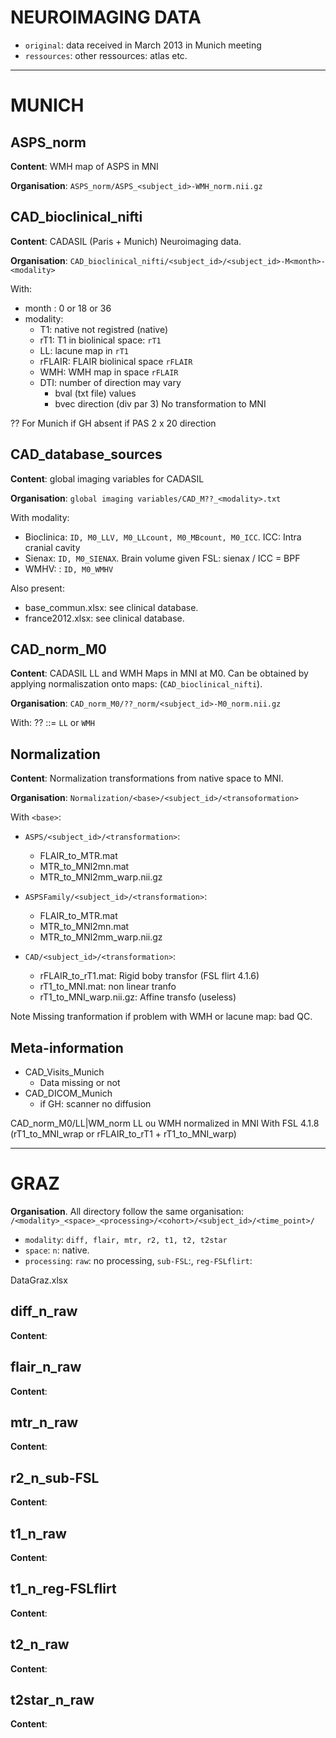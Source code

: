 NEUROIMAGING DATA
=================


- `original`: data received in March 2013 in Munich meeting
- `ressources`: other ressources: atlas etc.

* * * * * * * * * * * * * * * * * * * * * * * * * * * * * * * * * * * * * * * * *

MUNICH
======

ASPS_norm
---------

**Content**: WMH map of ASPS in MNI

**Organisation**: `ASPS_norm/ASPS_<subject_id>-WMH_norm.nii.gz`


CAD_bioclinical_nifti
---------------------

**Content**: CADASIL (Paris + Munich) Neuroimaging data.

**Organisation**: `CAD_bioclinical_nifti/<subject_id>/<subject_id>-M<month>-<modality>`

With:

- month : 0 or 18 or 36
- modality:
    * T1: native not registred (native)
    * rT1: T1 in biolinical space: `rT1`
    * LL: lacune map in `rT1`
    * rFLAIR: FLAIR biolinical space `rFLAIR`
    * WMH: WMH map in space `rFLAIR`
    * DTI: number of direction may vary
        + bval (txt file) values
        + bvec direction (div par 3)
   No transformation to MNI

?? For Munich if GH absent if PAS 2 x 20 direction


CAD_database_sources
--------------------

**Content**: global imaging variables for CADASIL

**Organisation**: `global imaging variables/CAD_M??_<modality>.txt`

With modality:

- Bioclinica:  `ID, M0_LLV, M0_LLcount, M0_MBcount, M0_ICC`. ICC: Intra cranial cavity
- Sienax: `ID, M0_SIENAX`. Brain volume given FSL: sienax / ICC = BPF
- WMHV: : `ID, M0_WMHV`

Also present:

- base_commun.xlsx: see clinical database.
- france2012.xlsx: see clinical database.


CAD_norm_M0
-----------

**Content**: CADASIL LL and WMH Maps in MNI at M0. Can be obtained by applying normaliszation onto maps: (`CAD_bioclinical_nifti`).

**Organisation**: `CAD_norm_M0/??_norm/<subject_id>-M0_norm.nii.gz`

With: ?? ::= `LL` or `WMH`


Normalization
-------------

**Content**: Normalization transformations from native space to MNI. 

**Organisation**: `Normalization/<base>/<subject_id>/<transoformation>`

With `<base>`:

- `ASPS/<subject_id>/<transformation>`:
    * FLAIR_to_MTR.mat
    * MTR_to_MNI2mn.mat
    * MTR_to_MNI2mm_warp.nii.gz

- `ASPSFamily/<subject_id>/<transformation>`:
    * FLAIR_to_MTR.mat
    * MTR_to_MNI2mn.mat
    * MTR_to_MNI2mm_warp.nii.gz

- `CAD/<subject_id>/<transformation>`:
    * rFLAIR_to_rT1.mat: Rigid boby transfor (FSL flirt 4.1.6)
    * rT1_to_MNI.mat: non linear tranfo
    * rT1_to_MNI_warp.nii.gz: Affine transfo (useless)

Note
Missing tranformation if problem with WMH or lacune map: bad QC.


Meta-information
----------------

- CAD_Visits_Munich
    * Data missing or not
- CAD_DICOM_Munich
    * if GH: scanner no diffusion

CAD_norm_M0/LL|WM_norm
LL ou WMH normalized in MNI
With FSL 4.1.8 (rT1_to_MNI_wrap or rFLAIR_to_rT1 + rT1_to_MNI_warp)

* * * * * * * * * * * * * * * * * * * * * * * * * * * * * * * * * * * * * * * * *

GRAZ
====


**Organisation**. All directory follow the same organisation: `/<modality>_<space>_<processing>/<cohort>/<subject_id>/<time_point>/`

- `modality`: `diff, flair, mtr, r2, t1, t2, t2star`
- `space`: `n`: native.
- `processing`: `raw`: no processing, `sub-FSL`:, `reg-FSLflirt`:

DataGraz.xlsx

diff_n_raw
----------

**Content**: 

flair_n_raw
-----------

**Content**: 

mtr_n_raw
---------

**Content**: 

r2_n_sub-FSL
------------

**Content**: 

t1_n_raw
--------

**Content**: 

t1_n_reg-FSLflirt
-----------------

**Content**: 

t2_n_raw
--------

**Content**: 

t2star_n_raw
------------

**Content**: 
